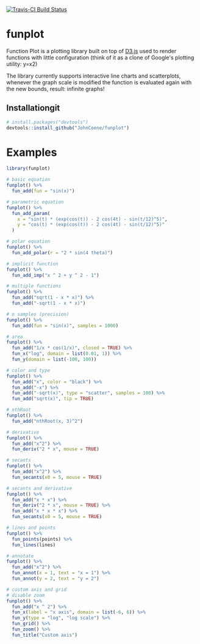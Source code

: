 [![Travis-CI Build Status](https://travis-ci.org/JohnCoene/funplot.svg?branch=master)](https://travis-ci.org/JohnCoene/funplot)

# funplot

Function Plot is a plotting library built on top of [D3.js](https://d3js.org/) used to render functions with little configuration (think of it as a clone of Google's plotting utility: y=x2)

The library currently supports interactive line charts and scatterplots, whenever the graph scale is modified the function is evaluated again with the new bounds, result: infinite graphs!

## Installationgit 

``` r
# install.packages("devtools")
devtools::install_github("JohnCoene/funplot")
```
# Examples

```r
library(funplot)

# basic equation
funplot() %>%
  fun_add(fun = "sin(x)")

# parametric equation
funplot() %>%
  fun_add_param(
    x = "sin(t) * (exp(cos(t)) - 2 cos(4t) - sin(t/12)^5)",
    y = "cos(t) * (exp(cos(t)) - 2 cos(4t) - sin(t/12)^5)"
  )

# polar equation
funplot() %>%
  fun_add_polar(r = "2 * sin(4 theta)")

# implicit function
funplot() %>%
  fun_add_imp("x ^ 2 + y ^ 2 - 1")

# multiple functions
funplot() %>%
  fun_add("sqrt(1 - x * x)") %>%
  fun_add("-sqrt(1 - x * x)")

# n samples (precision)
funplot() %>%
  fun_add(fun = "sin(x)", samples = 1000)

# area
funplot() %>%
  fun_add("1/x * cos(1/x)", closed = TRUE) %>%
  fun_x("log", domain = list(0.01, 1)) %>%
  fun_y(domain = list(-100, 100))

# color and type
funplot() %>%
  fun_add("x", color = "black") %>%
  fun_add("-x") %>%
  fun_add("-sqrt(x)", type = "scatter", samples = 100) %>%
  fun_add("sqrt(x)", tip = TRUE)

# nthRoot
funplot() %>%
  fun_add("nthRoot(x, 3)^2")

# derivative
funplot() %>%
  fun_add("x^2") %>%
  fun_deriv("2 * x", mouse = TRUE)

# secants
funplot() %>%
  fun_add("x^2") %>%
  fun_secants(x0 = 5, mouse = TRUE)

# secants and derivative
funplot() %>%
  fun_add("x * x") %>%
  fun_deriv("2 * x", mouse = TRUE) %>%
  fun_add("x * x * x") %>%
  fun_secants(x0 = 5, mouse = TRUE)

# lines and points
funplot() %>%
  fun_points(points) %>%
  fun_lines(lines)

# annotate
funplot() %>%
  fun_add("x^2") %>%
  fun_annot(x = 1, text = "x = 1") %>%
  fun_annot(y = 2, text = "y = 2")

# custom axis and grid
# disable zoom
funplot() %>%
  fun_add("x ^ 2") %>%
  fun_x(label = "x axis", domain = list(-6, 6)) %>%
  fun_y(type = "log", "log scale") %>%
  fun_grid() %>% 
  fun_zoom() %>% 
  fun_title("Custom axis")
```
